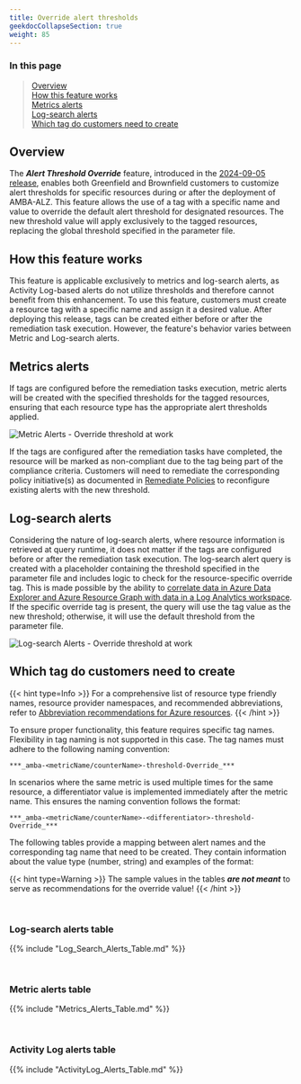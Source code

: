 ```yaml
---
title: Override alert thresholds
geekdocCollapseSection: true
weight: 85
---
```


### In this page

> [Overview](../Threshold-Override#overview) </br>
> [How this feature works](../Threshold-Override#how-this-feature-works) </br>
> [Metrics alerts](../Threshold-Override#metrics-alerts) </br>
> [Log-search alerts](../Threshold-Override#log-search-alerts) </br>
> [Which tag do customers need to create](../Threshold-Override#which-tag-do-customers-need-to-create) </br>

## Overview

The ***Alert Threshold Override*** feature, introduced in the [2024-09-05 release](../../Overview/Whats-New#2024-09-05), enables both Greenfield and Brownfield customers to customize alert thresholds for specific resources during or after the deployment of AMBA-ALZ. This feature allows the use of a tag with a specific name and value to override the default alert threshold for designated resources. The new threshold value will apply exclusively to the tagged resources, replacing the global threshold specified in the parameter file.

## How this feature works

This feature is applicable exclusively to metrics and log-search alerts, as Activity Log-based alerts do not utilize thresholds and therefore cannot benefit from this enhancement. To use this feature, customers must create a resource tag with a specific name and assign it a desired value. After deploying this release, tags can be created either before or after the remediation task execution. However, the feature's behavior varies between Metric and Log-search alerts.

## Metrics alerts

If tags are configured before the remediation tasks execution, metric alerts will be created with the specified thresholds for the tagged resources, ensuring that each resource type has the appropriate alert thresholds applied.

![Metric Alerts - Override threshold at work](../../media/MetricAlerts-OverrideThresholdAtWork.png)

If the tags are configured after the remediation tasks have completed, the resource will be marked as non-compliant due to the tag being part of the compliance criteria. Customers will need to remediate the corresponding policy initiative(s) as documented in [Remediate Policies](../../deploy/Remediate-Policies) to reconfigure existing alerts with the new threshold.

## Log-search alerts

Considering the nature of log-search alerts, where resource information is retrieved at query runtime, it does not matter if the tags are configured before or after the remediation task execution. The log-search alert query is created with a placeholder containing the threshold specified in the parameter file and includes logic to check for the resource-specific override tag. This is made possible by the ability to [correlate data in Azure Data Explorer and Azure Resource Graph with data in a Log Analytics workspace](https://learn.microsoft.com/en-us/azure/azure-monitor/logs/azure-monitor-data-explorer-proxy). If the specific override tag is present, the query will use the tag value as the new threshold; otherwise, it will use the default threshold from the parameter file.

![Log-search Alerts - Override threshold at work](../../media/LogsearchAlerts-OverrideThresholdAtWork.png)

## Which tag do customers need to create

{{< hint type=Info >}}
For a comprehensive list of resource type friendly names, resource provider namespaces, and recommended abbreviations, refer to [Abbreviation recommendations for Azure resources](https://learn.microsoft.com/en-us/azure/cloud-adoption-framework/ready/azure-best-practices/resource-abbreviations).
{{< /hint >}}

To ensure proper functionality, this feature requires specific tag names. Flexibility in tag naming is not supported in this case. The tag names must adhere to the following naming convention:

```***_amba-<metricName/counterName>-threshold-Override_***```

In scenarios where the same metric is used multiple times for the same resource, a differentiator value is implemented immediately after the metric name. This ensures the naming convention follows the format:

```***_amba-<metricName/counterName>-<differentiator>-threshold-Override_***```

The following tables provide a mapping between alert names and the corresponding tag name that need to be created. They contain information about the value type (number, string) and examples of the format:

{{< hint type=Warning >}}
The sample values in the tables ***are not meant*** to serve as recommendations for the override value!
{{< /hint >}}

</br>

### Log-search alerts table

{{% include "Log_Search_Alerts_Table.md" %}}

</br>

### Metric alerts table

{{% include "Metrics_Alerts_Table.md" %}}

</br>

### Activity Log alerts table

{{% include "ActivityLog_Alerts_Table.md" %}}
